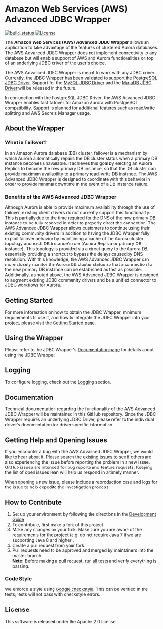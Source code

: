 # Amazon Web Services (AWS) Advanced JDBC Wrapper

[![build_status](https://github.com/awslabs/aws-advanced-jdbc-wrapper/actions/workflows/main.yml/badge.svg)](https://github.com/awslabs/aws-advanced-jdbc-wrapper/actions/workflows/main.yml)
[![License](https://img.shields.io/badge/License-Apache%202.0-blue.svg)](LICENSE)

The **Amazon Web Services (AWS) Advanced JDBC Wrapper** allows an application to take advantage of the features of clustered Aurora databases. The AWS Advanced JDBC Wrapper does not implement connectivity to any database but will enable support of AWS and Aurora functionalities on top of an underlying JDBC driver of the user's choice.

The AWS Advanced JDBC Wrapper is meant to work with any JDBC driver. Currently, the JDBC Wrapper has been validated to support the [PostgreSQL JDBC Driver](https://github.com/pgjdbc/pgjdbc). Support for the [MySQL JDBC Driver](https://github.com/mysql/mysql-connector-j) and the [MariaDB JDBC Driver](https://github.com/mariadb-corporation/mariadb-connector-j) will be released in the future.

In conjunction with the PostgreSQL JDBC Driver, the AWS Advanced JDBC Wrapper enables fast failover for Amazon Aurora with PostgreSQL compatibility. Support is planned for additional features such as read/write splitting and AWS Secrets Manager usage.

## About the Wrapper

### What is Failover?
In an Amazon Aurora database (DB) cluster, failover is a mechanism by which Aurora automatically repairs the DB cluster status when a primary DB instance becomes unavailable. It achieves this goal by electing an Aurora Replica to become the new primary DB instance, so that the DB cluster can provide maximum availability to a primary read-write DB instance. The AWS Advanced JDBC Wrapper is designed to coordinate with this behavior in order to provide minimal downtime in the event of a DB instance failure.

### Benefits of the AWS Advanced JDBC Wrapper
Although Aurora is able to provide maximum availability through the use of failover, existing client drivers do not currently support this functionality. This is partially due to the time required for the DNS of the new primary DB instance to be fully resolved in order to properly direct the connection. The AWS Advanced JDBC Wrapper allows customers to continue using their existing community drivers in addition to having the JDBC Wrapper fully exploit failover behavior by maintaining a cache of the Aurora cluster topology and each DB instance's role (Aurora Replica or primary DB instance). This topology is provided via a direct query to the Aurora DB, essentially providing a shortcut to bypass the delays caused by DNS resolution. With this knowledge, the AWS Advanced JDBC Wrapper can more closely monitor the Aurora DB cluster status so that a connection to the new primary DB instance can be established as fast as possible. Additionally, as noted above, the AWS Advanced JDBC Wrapper is designed to augment existing JDBC community drivers and be a unified connector to JDBC workflows for Aurora.

## Getting Started
For more information on how to obtain the JDBC Wrapper, minimum requirements to use it, and how to integrate the JDBC Wrapper into your project, please visit the [Getting Started page](./docs/GettingStarted.md).

## Using the Wrapper
Please refer to the JDBC Wrapper's [Documentation page](./docs/Documentation.md) for details about using the JDBC Wrapper. 

## Logging
To configure logging, check out the [Logging](./docs/using-the-jdbc-wrapper/UsingTheJdbcWrapper.md#logging) section.

## Documentation
Technical documentation regarding the functionality of the AWS Advanced JDBC Wrapper will be maintained in this GitHub repository. Since the JDBC Wrapper requires an underlying JDBC Driver, please refer to the individual driver's documentation for driver specific information.

## Getting Help and Opening Issues
If you encounter a bug with the AWS Advanced JDBC Wrapper, we would like to hear about it.
Please search the [existing issues](https://github.com/awslabs/aws-advanced-jdbc-wrapper/issues) to see if others are also experiencing the issue before reporting the problem in a new issue.
GitHub issues are intended for bug reports and feature requests. Keeping the list of open issues lean will help us respond in a timely manner.

When opening a new issue, please include a reproduction case and logs for the issue to help expedite the investigation process.

## How to Contribute
1. Set up your environment by following the directions in the [Development Guide](docs/development-guide/DevelopmentGuide.md)
2. To contribute, first make a fork of this project. 
3. Make any changes on your fork. Make sure you are aware of the requirements for the project (e.g. do not require Java 7 if we are supporting Java 8 and higher).
4. Create a pull request from your fork. 
5. Pull requests need to be approved and merged by maintainers into the master branch. <br />
**Note:** Before making a pull request, [run all tests](./docs/development-guide/DevelopmentGuide.md#running-the-tests) and verify everything is passing.

### Code Style
We enforce a style using [Google checkstyle](https://github.com/google/styleguide/blob/gh-pages/intellij-java-google-style.xml).
This can be verified in the tests; tests will not pass with checkstyle errors.

## License
This software is released under the Apache 2.0 license.
